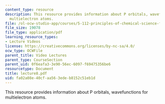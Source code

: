 ```yaml
---
content_type: resource
description: This resource provides information about P orbitals, wavefunctions for
  multielectron atoms.
file: /ol-ocw-studio-app/courses/5-112-principles-of-chemical-science-fall-2005/fa02a08e40cfaa563edeb8152c51eb1d_lecture8.pdf
file_size: 19078
file_type: application/pdf
learning_resource_types:
- Lecture Videos
license: https://creativecommons.org/licenses/by-nc-sa/4.0/
ocw_type: OCWFile
parent_title: Video Lectures
parent_type: CourseSection
parent_uid: 0f6eafa3-3e90-56ec-6097-f69475356be6
resourcetype: Document
title: lecture8.pdf
uid: fa02a08e-40cf-aa56-3ede-b8152c51eb1d
---
```

This resource provides information about P orbitals, wavefunctions for multielectron atoms.